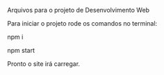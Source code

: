 Arquivos para o projeto de Desenvolvimento Web

Para iniciar o projeto rode os comandos no terminal:

npm i

npm start

Pronto o site irá carregar.
